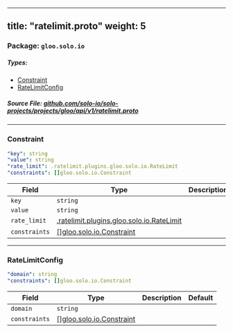 
---
title: "ratelimit.proto"
weight: 5
---

<!-- Code generated by solo-kit. DO NOT EDIT. -->


### Package: `gloo.solo.io` 
##### Types:


- [Constraint](#Constraint)
- [RateLimitConfig](#RateLimitConfig)
  



##### Source File: [github.com/solo-io/solo-projects/projects/gloo/api/v1/ratelimit.proto](https://github.com/solo-io/solo-projects/blob/master/projects/gloo/api/v1/ratelimit.proto)





---
### <a name="Constraint">Constraint</a>



```yaml
"key": string
"value": string
"rate_limit": .ratelimit.plugins.gloo.solo.io.RateLimit
"constraints": []gloo.solo.io.Constraint

```

| Field | Type | Description | Default |
| ----- | ---- | ----------- |----------- | 
| `key` | `string` |  |  |
| `value` | `string` |  |  |
| `rate_limit` | [.ratelimit.plugins.gloo.solo.io.RateLimit](../plugins/ratelimit/ratelimit.proto.sk#RateLimit) |  |  |
| `constraints` | [[]gloo.solo.io.Constraint](../ratelimit.proto.sk#Constraint) |  |  |




---
### <a name="RateLimitConfig">RateLimitConfig</a>

 


```yaml
"domain": string
"constraints": []gloo.solo.io.Constraint

```

| Field | Type | Description | Default |
| ----- | ---- | ----------- |----------- | 
| `domain` | `string` |  |  |
| `constraints` | [[]gloo.solo.io.Constraint](../ratelimit.proto.sk#Constraint) |  |  |





<!-- Start of HubSpot Embed Code -->
<script type="text/javascript" id="hs-script-loader" async defer src="//js.hs-scripts.com/5130874.js"></script>
<!-- End of HubSpot Embed Code -->
